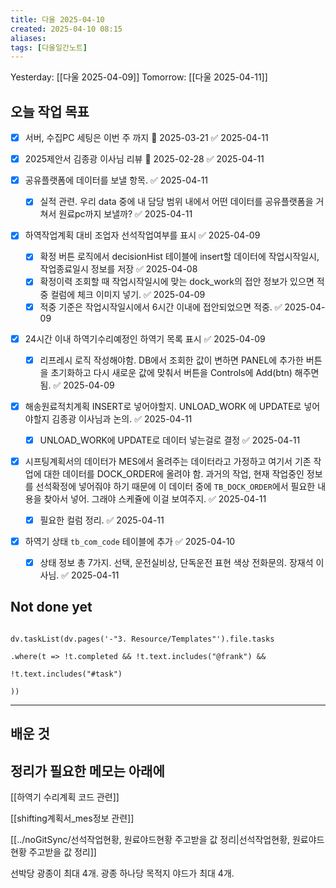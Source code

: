```yaml
---
title: 다울 2025-04-10
created: 2025-04-10 08:15
aliases: 
tags: [다울일간노트]
---
```



Yesterday: [[다울 2025-04-09]] 
Tomorrow: [[다울 2025-04-11]] 


## 오늘 작업 목표
- [x] 서버, 수집PC 세팅은 이번 주 까지 📅 2025-03-21 ✅ 2025-04-11

- [x] 2025제안서 김종광 이사님 리뷰 📅 2025-02-28 ✅ 2025-04-11
- [x] 공유플랫폼에 데이터를 보낼 항목. ✅ 2025-04-11
	- [x] 실적 관련. 우리 data 중에 내 담당 범위 내에서 어떤 데이터를 공유플랫폼을 거쳐서 원료pc까지 보낼까? ✅ 2025-04-11
- [x] 하역작업계획 대비 조업자 선석작업여부를 표시 ✅ 2025-04-09
	- [x] 확정 버튼 로직에서 decisionHist 테이블에 insert할 데이터에 작업시작일시, 작업종료일시 정보를 저장 ✅ 2025-04-08
	- [x] 확정이력 조회할 때 작업시작일시에 맞는 dock_work의 접안 정보가 있으면 적중 컬럼에 체크 이미지 넣기. ✅ 2025-04-09
	- [x] 적중 기준은 작업시작일시에서 6시간 이내에 접안되었으면 적중. ✅ 2025-04-09
- [x] 24시간 이내 하역기수리예정인 하역기 목록 표시 ✅ 2025-04-09
	- [x] 리프레시 로직 작성해야함. DB에서 조회한 값이 변하면 PANEL에 추가한 버튼을 초기화하고 다시 새로운 값에 맞춰서 버튼을 Controls에 Add(btn) 해주면 됨. ✅ 2025-04-09

- [x] 해송원료적치계획 INSERT로 넣어야할지. UNLOAD_WORK 에 UPDATE로 넣어야할지 김종광 이사님과 논의. ✅ 2025-04-11
	- [x] UNLOAD_WORK에 UPDATE로 데이터 넣는걸로 결정 ✅ 2025-04-11
- [x] 시프팅계획서의 데이터가 MES에서 올려주는 데이터라고 가정하고 여기서 기존 작업에 대한 데이터를 DOCK_ORDER에 올려야 함. 과거의 작업, 현재 작업중인 정보를 선석확정에 넣어줘야 하기 때문에 이 데이터 중에 `TB_DOCK_ORDER`에서 필요한 내용을 찾아서 넣어. 그래야 스케쥴에 이걸 보여주지. ✅ 2025-04-11
	- [x] 필요한 컬럼 정리. ✅ 2025-04-11
- [x] 하역기 상태 `tb_com_code` 테이블에 추가 ✅ 2025-04-10
	- [x] 상태 정보 총 7가지. 선택, 운전실비상, 단독운전 표현 색상 전화문의. 장재석 이사님. ✅ 2025-04-11



## Not done yet

```dataviewjs

dv.taskList(dv.pages('-"3. Resource/Templates"').file.tasks

.where(t => !t.completed && !t.text.includes("@frank") &&

!t.text.includes("#task")

))

```

---

## 배운 것




## 정리가 필요한 메모는 아래에

[[하역기 수리계획 코드 관련]]

[[shifting계획서_mes정보 관련]]


[[../noGitSync/선석작업현황, 원료야드현황 주고받을 값 정리|선석작업현황, 원료야드현황 주고받을 값 정리]]

선박당 
광종이 최대 4개.
광종 하나당 목적지 야드가 최대 4개.
